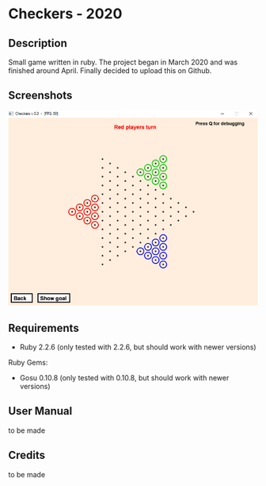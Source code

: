 # Checkers - 2020

## Description
Small game written in ruby. The project began in March 2020 and was finished around April. Finally decided to upload this on Github.

## Screenshots
![screenshot](screenshot.PNG)

## Requirements
- Ruby 2.2.6 (only tested with 2.2.6, but should work with newer versions)

Ruby Gems:

- Gosu 0.10.8 (only tested with 0.10.8, but should work with newer versions)

## User Manual
to be made

## Credits
to be made
